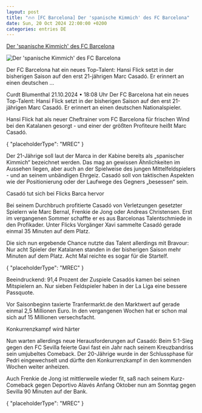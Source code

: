 ```yaml
---
layout: post
title: "🔥🔥 [FC Barcelona] Der 'spanische Kimmich' des FC Barcelona"
date: Sun, 20 Oct 2024 22:00:00 +0200
categories: entries DE
---
```

[Der 'spanische Kimmich' des FC Barcelona](https://www.sport1.de/news/internationaler-fussball/la-liga/2024/10/der-spanische-kimmich-des-fc-barcelona)

![Der 'spanische Kimmich' des FC Barcelona](https://reshape.sport1.de/c/t/b2474957-6612-4756-a531-c86f8e884e6a/1200x630)

Der FC Barcelona hat ein neues Top-Talent: Hansi Flick setzt in der bisherigen Saison auf den erst 21-jährigen Marc Casadó. Er erinnert an einen deutschen ...

Curdt Blumenthal 21.10.2024 • 18:08 Uhr Der FC Barcelona hat ein neues Top-Talent: Hansi Flick setzt in der bisherigen Saison auf den erst 21-jährigen Marc Casadó. Er erinnert an einen deutschen Nationalspieler.

Hansi Flick hat als neuer Cheftrainer vom FC Barcelona für frischen Wind bei den Katalanen gesorgt - und einer der größten Profiteure heißt Marc Casadó.

{ "placeholderType": "MREC" }

Der 21-Jährige soll laut der Marca in der Kabine bereits als „spanischer Kimmich“ bezeichnet werden. Das mag an gewissen Ähnlichkeiten im Aussehen liegen, aber auch an der Spielweise des jungen Mittelfeldspielers - und an seinem unbändigen Ehrgeiz. Casadó soll von taktischen Aspekten wie der Positionierung oder der Laufwege des Gegners „besessen“ sein.

Casadó tut sich bei Flicks Barca hervor

Bei seinem Durchbruch profitierte Casadó von Verletzungen gesetzter Spielern wie Marc Bernal, Frenkie de Jong oder Andreas Christensen. Erst im vergangenen Sommer schaffte er es aus Barcelonas Talentschmiede in den Profikader. Unter Flicks Vorgänger Xavi sammelte Casadó gerade einmal 35 Minuten auf dem Platz.

Die sich nun ergebende Chance nutzte das Talent allerdings mit Bravour: Nur acht Spieler der Katalanen standen in der bisherigen Saison mehr Minuten auf dem Platz. Acht Mal reichte es sogar für die Startelf.

{ "placeholderType": "MREC" }

Beeindruckend: 91,4 Prozent der Zuspiele Casadós kamen bei seinen Mitspielern an. Nur sieben Feldspieler haben in der La Liga eine bessere Passquote.

Vor Saisonbeginn taxierte Tranfermarkt.de den Marktwert auf gerade einmal 2,5 Millionen Euro. In den vergangenen Wochen hat er schon mal sich auf 15 Millionen versechsfacht.

Konkurrenzkampf wird härter

Nun warten allerdings neue Herausforderungen auf Casadó: Beim 5:1-Sieg gegen den FC Sevilla feierte Gavi fast ein Jahr nach seinem Kreuzbandriss sein umjubeltes Comeback. Der 20-Jährige wurde in der Schlussphase für Pedri eingewechselt und dürfte den Konkurrenzkampf in den kommenden Wochen weiter anheizen.

Auch Frenkie de Jong ist mittlerweile wieder fit, saß nach seinem Kurz-Comeback gegen Deportivo Alavés Anfang Oktober nun am Sonntag gegen Sevilla 90 Minuten auf der Bank.

{ "placeholderType": "MREC" }

